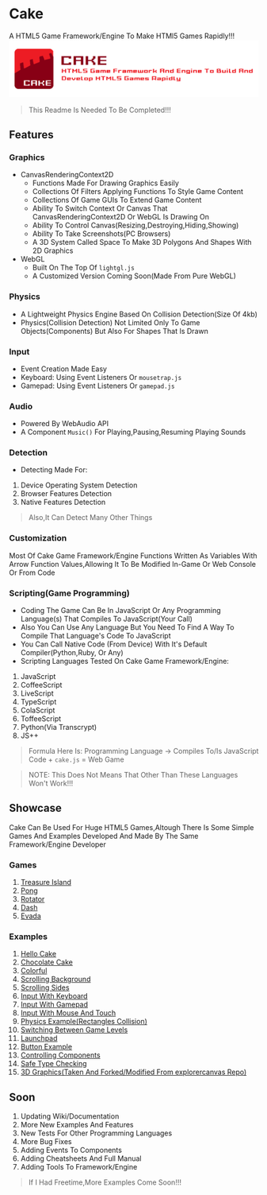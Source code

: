 # Cake
A HTML5 Game Framework/Engine To Make HTMl5 Games Rapidly!!!
<img src="CAKE.png">
> This Readme Is Needed To Be Completed!!!

## Features

### Graphics
- CanvasRenderingContext2D
  - Functions Made For Drawing Graphics Easily
  - Collections Of Filters Applying Functions To Style Game Content
  - Collections Of Game GUIs To Extend Game Content
  - Ability To Switch Context Or Canvas That CanvasRenderingContext2D Or WebGL Is Drawing On
  - Ability To Control Canvas(Resizing,Destroying,Hiding,Showing)
  - Ability To Take Screenshots(PC Browsers)
  - A 3D System Called Space To Make 3D Polygons And Shapes With 2D Graphics
- WebGL
  - Built On The Top Of `lightgl.js`
  - A Customized Version Coming Soon(Made From Pure WebGL)

### Physics
- A Lightweight Physics Engine Based On Collision Detection(Size Of 4kb)
- Physics(Collision Detection) Not Limited Only To Game Objects(Components) But Also For Shapes That Is Drawn

### Input
- Event Creation Made Easy
- Keyboard: Using Event Listeners Or `mousetrap.js`
- Gamepad: Using Event Listeners Or `gamepad.js`

### Audio
- Powered By WebAudio API
- A Component `Music()` For Playing,Pausing,Resuming Playing Sounds 

### Detection
- Detecting Made For:
1. Device Operating System Detection
2. Browser Features Detection
3. Native Features Detection

> Also,It Can Detect Many Other Things

### Customization
Most Of Cake Game Framework/Engine Functions Written As Variables With Arrow Function Values,Allowing It To Be Modified In-Game Or Web Console Or From Code

### Scripting(Game Programming)
- Coding The Game Can Be In JavaScript Or Any Programming Language(s) That Compiles To JavaScript(Your Call)
- Also You Can Use Any Language But You Need To Find A Way To Compile That Language's Code To JavaScript
- You Can Call Native Code (From Device) With It's Default Compiler(Python,Ruby, Or Any)
- Scripting Languages Tested On Cake Game Framework/Engine:
1. JavaScript 
2. CoffeeScript
3. LiveScript
4. TypeScript
5. ColaScript
6. ToffeeScript
7. Python(Via Transcrypt)
8. JS++

> Formula Here Is: Programming Language -> Compiles To/Is JavaScript Code + `cake.js` = Web Game

> NOTE: This Does Not Means That Other Than These Languages Won't Work!!!

## Showcase
Cake Can Be Used For Huge HTML5 Games,Altough There Is Some Simple Games And Examples Developed And Made By The Same Framework/Engine Developer

### Games

1. [Treasure Island](https://rabios.github.io/Cake/games/treasure_island.html)
2. [Pong](https://rabios.github.io/Cake/games/pong.html)
3. [Rotator](https://rabios.github.io/Cake/games/rotator.html)
4. [Dash](https://rabios.github.io/Cake/games/dash.html)
5. [Evada](https://rabios.github.io/Cake/games/evada.html)

### Examples

1. [Hello Cake](https://rabios.github.io/Cake/examples/graphics_01.html)
2. [Chocolate Cake](https://rabios.github.io/Cake/examples/graphics_02.html)
3. [Colorful](https://rabios.github.io/Cake/examples/graphics_03.html)
4. [Scrolling Background](https://rabios.github.io/Cake/examples/component_03.html)
5. [Scrolling Sides](https://rabios.github.io/Cake/examples/component_02.html)
6. [Input With Keyboard](https://rabios.github.io/Cake/examples/input_01.html)
7. [Input With Gamepad](https://rabios.github.io/Cake/examples/input_02.html)
8. [Input With Mouse And Touch](https://rabios.github.io/Cake/examples/input_03.html)
9. [Physics Example(Rectangles Collision)](https://rabios.github.io/Cake/examples/physics_01.html)
10. [Switching Between Game Levels](https://rabios.github.io/Cake/examples/fps_01.html)
11. [Launchpad](https://rabios.github.io/Cake/examples/launchpad.html)
12. [Button Example](https://rabios.github.io/Cake/examples/button_01.html)
13. [Controlling Components](https://rabios.github.io/Cake/examples/component_01.html)
14. [Safe Type Checking](https://rabios.github.io/Cake/examples/compiler_01.html)
15. [3D Graphics(Taken And Forked/Modified From explorercanvas Repo)](https://rabios.github.io/Cake/examples/graphics_04.html)

## Soon
1. Updating Wiki/Documentation
2. More New Examples And Features
3. New Tests For Other Programming Languages
4. More Bug Fixes
5. Adding Events To Components
6. Adding Cheatsheets And Full Manual
7. Adding Tools To Framework/Engine

> If I Had Freetime,More Examples Come Soon!!! 
